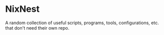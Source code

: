 # NixNest
A random collection of useful scripts, programs, tools, configurations, etc. that don't need their own repo.
